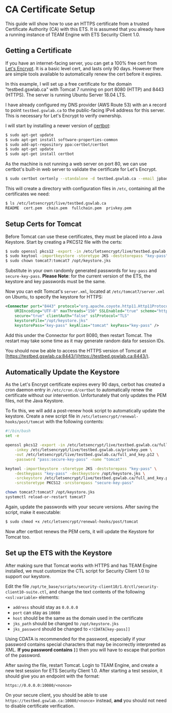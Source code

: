 # CA Certificate Setup

This guide will show how to use an HTTPS certificate from a trusted
Certificate Authority (CA) with this ETS. It is assumed that you already 
have a running instance of TEAM Engine with ETS Security Client 1.0.

## Getting a Certificate

If you have an internet-facing server, you can get a 100% free cert from
[Let's Encrypt][LE]. It is a basic level cert, and lasts only 90 days. However
there are simple tools available to automatically renew the cert before
it expires.

In this example, I will set up a free certificate for the domain
"testbed.gswlab.ca" with Tomcat 7 running on port 8080 (HTTP) and 8443 
(HTTPS). The server is running Ubuntu Server 18.04 LTS.

I have already configured my DNS provider (AWS Route 53) with an `A` record
to point `testbed.gswlab.ca` to the public-facing IPv4 address for this
server. This is necessary for Let's Encrypt to verify ownership.

I will start by installing a newer version of [certbot][]:

```sh
$ sudo apt-get update
$ sudo apt-get install software-properties-common
$ sudo add-apt-repository ppa:certbot/certbot
$ sudo apt-get update
$ sudo apt-get install certbot
```

As the machine is not running a web server on port 80, we can use certbot's
built-in web server to validate the certificate for Let's Encrypt.

```sh
$ sudo certbot certonly --standalone -d testbed.gswlab.ca --email jpbadger@ucalgary.ca --agree-tos --no-eff-email
```

This will create a directory with configuration files in `/etc`, containing
all the certificates we need:

```sh
$ ls /etc/letsencrypt/live/testbed.gswlab.ca
README  cert.pem  chain.pem  fullchain.pem  privkey.pem
```

[certbot]: https://certbot.eff.org
[LE]: https://letsencrypt.org

## Setup Certs for Tomcat

Before Tomcat can use these certificates, they must be placed into a
Java Keystore. Start by creating a PKCS12 file with the certs:

```sh
$ sudo openssl pkcs12 -export -in /etc/letsencrypt/live/testbed.gswlab.ca/fullchain.pem -inkey /etc/letsencrypt/live/testbed.gswlab.ca/privkey.pem -out /etc/letsencrypt/live/testbed.gswlab.ca/full_and_key.p12 -password "pass:secure-key-pass" -name "tomcat"
$ sudo keytool -importkeystore -storetype JKS -deststorepass "key-pass" -destkeypass "key-pass" -destkeystore /opt/keystore.jks -srckeystore /etc/letsencrypt/live/testbed.gswlab.ca/full_and_key.p12 -srcstoretype PKCS12 -srcstorepass "secure-key-pass"
$ sudo chown tomcat7:tomcat7 /opt/keystore.jks
```

Substitute in your own randomly generated passwords for `key-pass` and 
`secure-key-pass`. **Please Note**: for the current version of the ETS, 
the keystore and key passwords must be the same.

Now you can edit Tomcat's `server.xml`, located at 
`/etc/tomcat7/server.xml` on Ubuntu, to specify the keystore for HTTPS:

```xml
<Connector port="8443" protocol="org.apache.coyote.http11.Http11Protocol" 
	URIEncoding="UTF-8" maxThreads="150" SSLEnabled="true" scheme="https" 
	secure="true" clientAuth="false" sslProtocol="TLS" 
	keystoreFile="/opt/keystore.jks" 
	keystorePass="key-pass" keyAlias="tomcat" keyPass="key-pass" />
```

Add this under the Connector for port 8080, then restart Tomcat. The
restart may take some time as it may generate random data for session
IDs.

You should now be able to access the HTTPS version of Tomcat at
[https://testbed.gswlab.ca:8443/](https://testbed.gswlab.ca:8443/).

## Automatically Update the Keystore

As the Let's Encrypt certificate expires every 90 days, cerbot has created
a cron daemon entry in `/etc/cron.d/certbot` to automatically renew the
certificate without our intervention. Unfortunately that only updates
the PEM files, not the Java Keystore.

To fix this, we will add a post-renew hook script to automatically
update the keystore. Create a new script file in 
`/etc/letsencrypt/renewal-hooks/post/tomcat` with the following contents:

```sh
#!/bin/bash
set -e

openssl pkcs12 -export -in /etc/letsencrypt/live/testbed.gswlab.ca/fullchain.pem \
	-inkey /etc/letsencrypt/live/testbed.gswlab.ca/privkey.pem \
	-out /etc/letsencrypt/live/testbed.gswlab.ca/full_and_key.p12 \
	-password "pass:secure-key-pass" -name "tomcat"

keytool -importkeystore -storetype JKS -deststorepass "key-pass" \
	-destkeypass "key-pass" -destkeystore /opt/keystore.jks \
	-srckeystore /etc/letsencrypt/live/testbed.gswlab.ca/full_and_key.p12 \
	-srcstoretype PKCS12 -srcstorepass "secure-key-pass"

chown tomcat7:tomcat7 /opt/keystore.jks
systemctl reload-or-restart tomcat7
```

Again, update the passwords with your secure versions. After saving the
script, make it executable:

```sh
$ sudo chmod +x /etc/letsencrypt/renewal-hooks/post/tomcat
```

Now after certbot renews the PEM certs, it will update the Keystore for
Tomcat too.

## Set up the ETS with the Keystore

After making sure that Tomcat works with HTTPS and has TEAM Engine 
installed, we must customize the CTL script for Security Client 1.0 to
support our keystore.

Edit the file `/opt/te_base/scripts/security-client10/1.0/ctl/security-client10-suite.ctl`,
and change the text contents of the following `<xsl:variable>` elements:

* `address` should stay as `0.0.0.0`
* `port` can stay as `10080`
* `host` should be the same as the domain used in the certificate
* `jks_path` should be changed to `/opt/keystore.jks`
* `jks_password` should be changed to `<!CDATA[key-pass]]`

Using CDATA is recommended for the password, especially if your password
contains special characters that may be incorrectly interpreted as XML.
**If you password contains `]]`** then you will have to escape that portion
of the password.

After saving the file, restart Tomcat. Login to TEAM Engine, and create
a new test session for ETS Security Client 1.0. After starting a test
session, it should give you an endpoint with the format:

`https://0.0.0.0:10080/<nonce>`

On your secure client, you should be able to use 
`https://testbed.gswlab.ca:10080/<nonce>` instead, **and** you should
not need to disable certificate verification.
